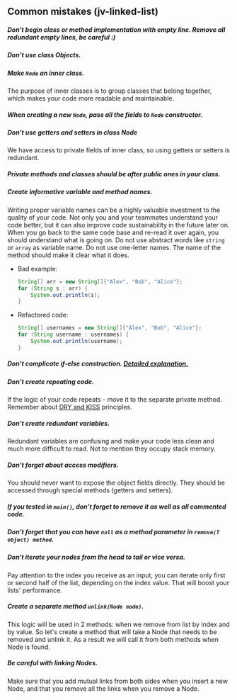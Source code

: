 ## Common mistakes (jv-linked-list)

##### Don't begin class or method implementation with empty line. Remove all redundant empty lines, be careful :)
##### Don’t use class Objects.
##### Make `Node` an inner class.
The purpose of inner classes is to group classes that belong together, which makes your code more readable and maintainable.
##### When creating a new `Node`, pass all the fields to `Node` constructor.
##### Don’t use getters and setters in class Node
We have access to private fields of inner class, so using getters or setters is redundant.
##### Private methods and classes should be after public ones in your class.
##### Create informative variable and method names.
Writing proper variable names can be a highly valuable investment to the quality of your code. 
Not only you and your teammates understand your code better, but it can also improve code sustainability in the future later on. 
When you go back to the same code base and re-read it over again, you should understand what is going on.
Do not use abstract words like `string` or `array` as variable name. Do not use one-letter names. The name of the method should make it clear what it does.

- Bad example:
    ```java
    String[] arr = new String[]{"Alex", "Bob", "Alice"};
    for (String s : arr) {
        System.out.println(s);
    }
    ```
- Refactored code:
    ```java
    String[] usernames = new String[]{"Alex", "Bob", "Alice"};
    for (String username : usernames) {
        System.out.println(username);
    }
    ```
##### Don’t complicate if-else construction. [Detailed explanation.](https://www.youtube.com/watch?v=P-UmyrbGjwE&list=PL7FuXFaDeEX1smwnp-9ri8DBpgdo7Msu2)
##### Don’t create repeating code.
If the logic of your code repeats - move it to the separate private method. 
Remember about [DRY and KISS](https://dzone.com/articles/software-design-principles-dry-and-kiss) principles.
##### Don’t create redundant variables.
Redundant variables are confusing and make your code less clean and much more difficult to read. Not to mention they occupy stack memory.
##### Don’t forget about access modifiers.
You should never want to expose the object fields directly. They should be accessed through special methods (getters and setters).
##### If you tested in `main()`, don’t forget to remove it as well as all commented code.
##### Don’t forget that you can have `null` as a method parameter in `remove(T object) method`.
##### Don't iterate your nodes from the head to tail or vice versa.
Pay attention to the index you receive as an input, you can iterate only first or second half of the list, 
depending on the index value. That will boost your lists' performance.
##### Create a separate method `unlink(Node node)`.
This logic will be used in 2 methods: when we remove from list by index and by value. So let's create a method that will take a Node 
that needs to be removed and unlink it. As a result we will call it from both methods when Node is found.
##### Be careful with linking Nodes.
Make sure that you add mutual links from both sides when you insert a new Node, and that you remove all the links when you remove a Node.
